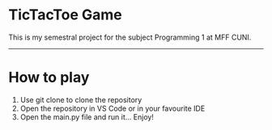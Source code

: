 # TicTacToe Game
This is my semestral project for the subject Programming 1 at MFF CUNI.

---

# How to play
1. Use git clone to clone the repository
2. Open the repository in VS Code or in your favourite IDE
3. Open the main.py file and run it... Enjoy!
